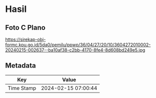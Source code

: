 # Hasil

## Foto C Plano

https://sirekap-obj-formc.kpu.go.id/5da0/pemilu/ppwp/36/04/27/20/10/3604272010002-20240215-002637--ba10af38-c2bb-4170-8fe4-8d608bd249e5.jpg


## Metadata

| Key        | Value               |
| ---------- | ------------------- |
| Time Stamp | 2024-02-15 07:00:44 |




